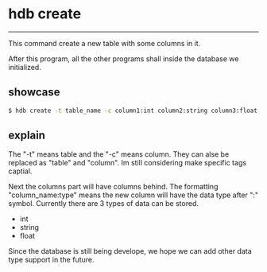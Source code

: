 # hdb create

---

This command create a new table with some columns in it.

After this program, all the other programs shall inside the database we initialized.

## showcase

```bash title="create a new table"
$ hdb create -t table_name -c column1:int column2:string column3:float
```

## explain

The "-t" means table and the "-c" means column. They can alse be replaced as "table" and "column". Im still considering make specific tags captial.

Next the columns part will have columns behind. The formatting "column_name:type" means the new column will have the data type after ":" symbol. Currently there are 3 types of data can be stored.

* int
* string
* float

Since the database is still being develope, we hope we can add other data type support in the future.
